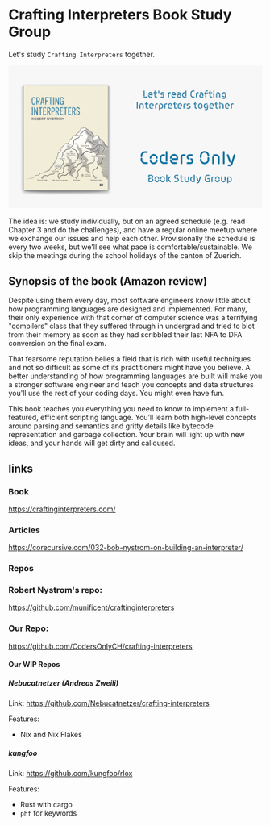 # Crafting Interpreters Book Study Group

Let's study `Crafting Interpreters` together.

![banner-crafting-interpreters.png](resources/images/banner-crafting-interpreters.png)

The idea is: we study individually, but on an agreed schedule (e.g. read Chapter 3 and do the challenges), and have
a regular online meetup where we exchange our issues and help each other. Provisionally the schedule is every two weeks,
but we'll see what pace is comfortable/sustainable. We skip the meetings during the school holidays of the canton of
Zuerich.

## Synopsis of the book (Amazon review)

Despite using them every day, most software engineers know little about how programming languages are designed and
implemented. For many, their only experience with that corner of computer science was a terrifying "compilers" class
that they suffered through in undergrad and tried to blot from their memory as soon as they had scribbled their last NFA
to DFA conversion on the final exam.

That fearsome reputation belies a field that is rich with useful techniques and not so difficult as some of its
practitioners might have you believe. A better understanding of how programming languages are built will make you a
stronger software engineer and teach you concepts and data structures you'll use the rest of your coding days. You might
even have fun.

This book teaches you everything you need to know to implement a full-featured, efficient scripting language. You’ll
learn both high-level concepts around parsing and semantics and gritty details like bytecode representation and garbage
collection. Your brain will light up with new ideas, and your hands will get dirty and calloused.

## links

### Book

https://craftinginterpreters.com/

### Articles

https://corecursive.com/032-bob-nystrom-on-building-an-interpreter/

### Repos

### Robert Nystrom's repo:

https://github.com/munificent/craftinginterpreters

### Our Repo:

https://github.com/CodersOnlyCH/crafting-interpreters

#### Our WIP Repos

##### Nebucatnetzer (Andreas Zweili)

Link: https://github.com/Nebucatnetzer/crafting-interpreters

Features:

- Nix and Nix Flakes

##### kungfoo

Link: https://github.com/kungfoo/rlox

Features:

- Rust with cargo
- `phf` for keywords
